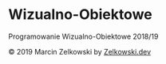 # Wizualno-Obiektowe
Programowanie Wizualno-Obiektowe 2018/19

© 2019 Marcin Zelkowski by [Zelkowski.dev](https://zelkowski.dev)
